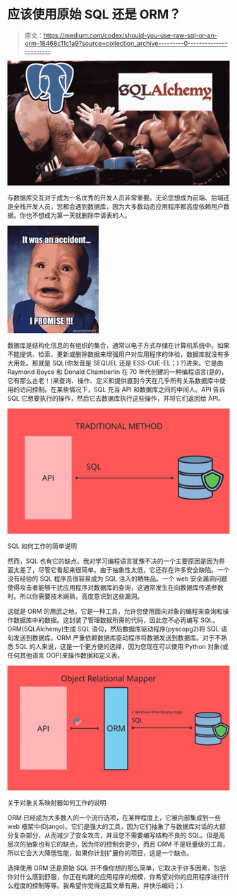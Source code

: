 # 应该使用原始 SQL 还是 ORM？

> 原文：<https://medium.com/codex/should-you-use-raw-sql-or-an-orm-18468c11c1a9?source=collection_archive---------0----------------------->

![](img/43ccfa19578b623071b7154cac88823c.png)

与数据库交互对于成为一名优秀的开发人员非常重要。无论您想成为前端、后端还是全栈开发人员，您都会遇到数据库，因为大多数动态应用程序都高度依赖用户数据。你也不想成为第一天就删除申请表的人。

![](img/bd78f6bac81d719a0c7b6a0084defa36.png)

数据库是结构化信息的有组织的集合，通常以电子方式存储在计算机系统中。如果不能提供、检索、更新或删除数据来增强用户对应用程序的体验，数据库就没有多大用处。那就是 SQL(你发音是 SEQUEL 还是 ESS-CUE-EL；) ?)进来。它是由 Raymond Boyce 和 Donald Chamberlin 在 70 年代创建的一种编程语言(是的，它有那么古老！)来查询、操作、定义和提供直到今天在几乎所有关系数据库中使用的访问控制。在某些情况下，SQL 充当 API 和数据库之间的中间人。API 告诉 SQL 它想要执行的操作，然后它去数据库执行这些操作，并将它们返回给 API。

![](img/6ed7a73145fdc1eec70f3d184a5f7a48.png)

SQL 如何工作的简单说明

然而，SQL 也有它的缺点。我对学习编程语言犹豫不决的一个主要原因是因为界面太差了，尽管它看起来很简单。由于抽象性太低，它还存在许多安全缺陷。一个没有经验的 SQL 程序员很容易成为 SQL 注入的牺牲品。一个 web 安全漏洞问题使得攻击者能够干扰应用程序对数据库的查询，这通常发生在向数据库传递参数时。所以你需要技术娴熟，高度意识到这些漏洞。

这就是 ORM 的用武之地，它是一种工具，允许您使用面向对象的编程来查询和操作数据库中的数据。这封装了管理数据所需的代码，因此您不必再编写 SQL。ORM(SQLAlchemy)生成 SQL 语句，然后数据库驱动程序(pyscopg2)将 SQL 语句发送到数据库。ORM 严重依赖数据库驱动程序将数据发送到数据库。对于不熟悉 SQL 的人来说，这是一个更方便的选择，因为您现在可以使用 Python 对象(或任何其他语言 OOP)来操作数据和定义表。

![](img/f8c2f9b47e63aafc6600de865287d00c.png)

关于对象关系映射器如何工作的说明

ORM 已经成为大多数人的一个流行选项，在某种程度上，它被内部集成到一些 web 框架中(Django)。它们是强大的工具，因为它们抽象了与数据库对话的大部分复杂部分，从而减少了安全攻击，并且您不需要编写结构不良的 SQL。但是高层次的抽象也有它的缺点，因为你的控制会更少，而且 ORM 不是轻量级的工具，所以它会大大降低性能，如果你计划扩展你的项目，这是一个缺点。

选择使用 ORM 还是原始 SQL 并不像你想的那么简单，它取决于许多因素，包括你对什么感到舒服，你正在构建的应用程序的规模，你希望对你的应用程序进行什么程度的控制等等。我希望你觉得这篇文章有用，并快乐编码；).